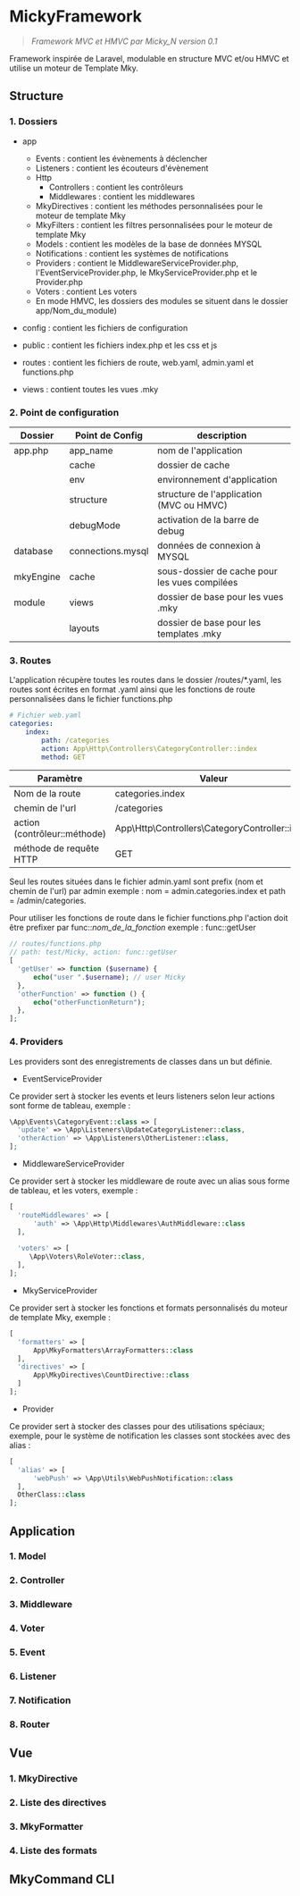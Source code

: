 
# MickyFramework    
  
> *Framework MVC et HMVC par Micky_N version 0.1*  
  
Framework inspirée de Laravel, modulable en structure MVC et/ou HMVC et utilise un moteur de Template Mky.  
  
## Structure  
  
 ### 1. Dossiers  
- app  
   - Events : contient  les évènements à déclencher  
   - Listeners : contient  les écouteurs d'évènement  
   - Http  
      - Controllers : contient  les contrôleurs  
      - Middlewares : contient  les middlewares  
   - MkyDirectives : contient  les méthodes personnalisées pour le moteur de template Mky  
   - MkyFilters : contient  les filtres personnalisées pour le moteur de template Mky  
   - Models : contient  les modèles de la base de données MYSQL  
   - Notifications : contient  les systèmes de notifications  
   - Providers : contient le MiddlewareServiceProvider.php, l'EventServiceProvider.php, le MkyServiceProvider.php et le Provider.php  
   - Voters : contient Les voters  
   - En mode HMVC, les dossiers des modules se situent dans le dossier app/Nom_du_module)
     
- config : contient les fichiers de configuration  
  
- public : contient les fichiers index.php et les css et js  
  
- routes : contient les fichiers de route, web.yaml, admin.yaml et functions.php  
  
- views : contient toutes les vues .mky

### 2. Point de configuration

| Dossier | Point de Config| description |
|--|--|--|
| app.php | app_name | nom de l'application |
|| cache | dossier de cache |
|| env | environnement d'application |
|| structure | structure de l'application (MVC ou HMVC) |
|| debugMode | activation de la barre de debug |
| database | connections.mysql | données de connexion à MYSQL |
| mkyEngine | cache | sous-dossier de cache pour les vues compilées |
| module | views | dossier de base pour les vues .mky |
|| layouts| dossier de base pour les templates .mky |

### 3. Routes

L'application récupère toutes les routes dans le dossier /routes/*.yaml, les routes sont écrites en format .yaml ainsi que les fonctions de route personnalisées dans le fichier functions.php
```yaml
# Fichier web.yaml
categories:  
    index:  
        path: /categories  
        action: App\Http\Controllers\CategoryController::index  
        method: GET
```

| Paramètre | Valeur |
|--|--|
| Nom de la route | categories.index |
| chemin de l'url | /categories |
| action (contrôleur::méthode) | App\Http\Controllers\CategoryController::index |
| méthode de requête HTTP | GET |

Seul les routes situées dans le fichier admin.yaml sont prefix (nom et chemin de l'url) par admin exemple : nom = admin.categories.index et path = /admin/categories.

Pour utiliser les fonctions de route dans le fichier functions.php l'action doit être prefixer par func::*nom_de_la_fonction* exemple : func::getUser
```php
// routes/functions.php
// path: test/Micky, action: func::getUser
[  
  'getUser' => function ($username) {  
	  echo("user ".$username); // user Micky
  },
  'otherFunction' => function () {  
	  echo("otherFunctionReturn");  
  }, 
];
```

### 4. Providers

Les providers sont des enregistrements de classes dans un but définie.
- EventServiceProvider

Ce provider sert à stocker les events et leurs listeners selon leur actions sont forme de tableau, exemple :
```php
\App\Events\CategoryEvent::class => [  
  'update' => \App\Listeners\UpdateCategoryListener::class,
  'otherAction' => \App\Listeners\OtherListener::class,  
];
```

- MiddlewareServiceProvider

Ce provider sert à stocker les middleware de route avec un alias sous forme de tableau, et les voters, exemple :
```php
[  
  'routeMiddlewares' => [  
	  'auth' => \App\Http\Middlewares\AuthMiddleware::class  
  ],  
  
  'voters' => [  
	 \App\Voters\RoleVoter::class,  
  ],  
];
```

- MkyServiceProvider

Ce provider sert à stocker les fonctions et formats personnalisés du moteur de template Mky, exemple : 
```php
[  
  'formatters' => [ 
	  App\MkyFormatters\ArrayFormatters::class
  ],  
  'directives' => [
	  App\MkyDirectives\CountDirective::class  
  ]
];
```

- Provider

Ce provider sert à stocker des classes pour des utilisations spéciaux; exemple, pour le système de notification les classes sont stockées avec des alias :
```php
[  
  'alias' => [  
	  'webPush' => \App\Utils\WebPushNotification::class  
  ],
  OtherClass::class 
];
```

## Application

### 1. Model

### 2. Controller

### 3. Middleware

### 4. Voter

### 5. Event

### 6. Listener

### 7. Notification

### 8. Router

## Vue

### 1. MkyDirective

### 2. Liste des directives 

### 3. MkyFormatter

### 4. Liste des formats

## MkyCommand CLI